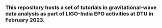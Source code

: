 ### This repository hosts a set of tutorials in gravitational-wave data analysis as part of LIGO-India EPO activities at DTU in February 2023.
